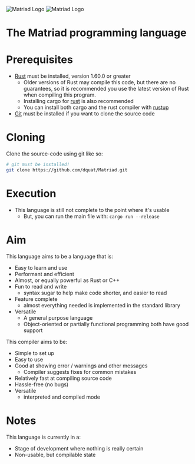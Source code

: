 ![Matriad Logo](https://raw.githubusercontent.com/dquat/Matriad/main/matriad_name_dark.svg#gh-light-mode-only)
![Matriad Logo](https://raw.githubusercontent.com/dquat/Matriad/main/matriad_name_light.svg#gh-dark-mode-only)
# The Matriad programming language

# Prerequisites
- [Rust](https://www.rust-lang.org/) must be installed, version 1.60.0 or greater
  - Older versions of Rust may compile this code, but there are no guarantees, so it is recommended you use the latest version of Rust when compiling this program.
  - Installing cargo for [rust](https://www.rust-lang.org/) is also recommended
  - You can install both cargo and the rust compiler with [rustup](https://rustup.rs/)
- [Git](https://git-scm.com/downloads) must be installed if you want to clone the source code 
# Cloning
Clone the source-code using git like so:
```bash
# git must be installed!
git clone https://github.com/dquat/Matriad.git
```
# Execution
- This language is still not complete to the point where it's usable
    - But, you can run the main file with: `cargo run --release`
# Aim
This language aims to be a language that is:
- Easy to learn and use
- Performant and efficient
- Almost, or equally powerful as Rust or C++
- Fun to read and write 
  - syntax sugar to help make code shorter, and easier to read
- Feature complete 
  - almost everything needed is implemented in the standard library
- Versatile 
  - A general purpose language
  - Object-oriented or partially functional programming both have good support

This compiler aims to be:
- Simple to set up
- Easy to use
- Good at showing error / warnings and other messages
  - Compiler suggests fixes for common mistakes 
- Relatively fast at compiling source code
- Hassle-free (no bugs)
- Versatile
  - interpreted and compiled mode
# Notes
This language is currently in a:
- Stage of development where nothing is really certain
- Non-usable, but compilable state
